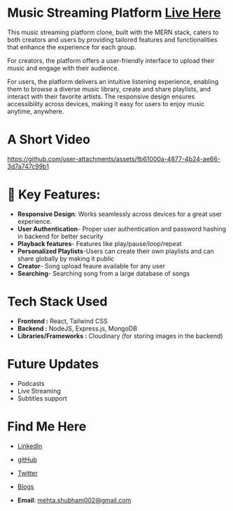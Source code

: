 # Music Streaming Platform    [Live Here](https://spotify-clone-f-xulu.onrender.com/)
This music streaming platform clone, built with the MERN stack, caters to both creators and users by providing tailored features and functionalities that enhance the experience for each group.

For creators, the platform offers a user-friendly interface to upload their music and engage with their audience.

For users, the platform delivers an intuitive listening experience, enabling them to browse a diverse music library, create and share playlists, and interact with their favorite artists. The responsive design ensures accessibility across devices, making it easy for users to enjoy music anytime, anywhere.
# A Short Video



https://github.com/user-attachments/assets/fb61000a-4877-4b24-ae66-3d7a747c99b1




# 🔑 Key Features:
- **Responsive Design**: Works seamlessly across devices for a great user experience.
- **User Authentication**- Proper user authentication and password hashing in backend for better security
- **Playback features**- Features like play/pause/loop/repeat
- **Personalized Playlists**-Users can create their own playlists and can share globally by making it public
- **Creator**- Song upload feaure available for any user
- **Searching**- Searching song from a large database of songs
  

# Tech Stack Used

- **Frontend :** React, Tailwind CSS
- **Backend :** NodeJS, Express.js, MongoDB
- **Libraries/Frameworks :** Cloudinary (for storing images in the backend)

# Future Updates
- Podcasts
- Live Streaming
- Subtitles support

# Find Me Here
- [LinkedIn](https://www.linkedin.com/in/shubham-mehta-6b8115284)
- [gitHub](https://github.com/shubham-mehta-002)
- [Twitter](https://x.com/mehtashubham002)
- [Blogs](https://shubham-mehta.hashnode.dev/)
  
- **Email**: mehta.shubham002@gmail.com

  
